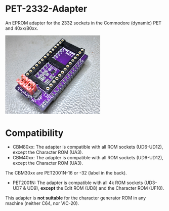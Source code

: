 # PET-2332-Adapter
An EPROM adapter for the 2332 sockets in the Commodore (dynamic) PET and 40xx/80xx.

<img src="https://github.com/svenpetersen1965/PET-2332-Adapter/blob/main/Rev.%201/Pictures/1678_-_232ada_v1.JPG" width="300" alt="2332 Adapter">

# Compatibility
* CBM80xx: The adapter is compatible with all ROM sockets (UD6-UD12), except the Character ROM (UA3).
* CBM40xx: The adapter is compatible with all ROM sockets (UD6-UD12), except the Character ROM (UA3).

The CBM30xx are PET2001N-16 or -32 (label in the back).

* PET2001N: The adapter is compatible with all 4k ROM sockets (UD3-UD7 & UD9), <b>except</b> the Edit ROM (UD8) and the Character ROM (UF10). 

This adapter is <b>not suitable</b> for the character generator ROM in any machine (neither C64, nor VIC-20).
